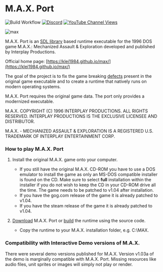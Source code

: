 # M.A.X. Port

![Build Workflow](https://github.com/klei1984/max/workflows/Build%20Workflow/badge.svg)
[![Discord](https://img.shields.io/discord/1085572457466974248)](https://discord.gg/TCn8DpeBaY)
[![YouTube Channel Views](https://img.shields.io/youtube/channel/views/UCDnKVYEpcgZZz8okGIC4vkA)](https://www.youtube.com/channel/UCDnKVYEpcgZZz8okGIC4vkA)

![max](https://user-images.githubusercontent.com/53688147/218547807-5738f04f-e64f-4d59-9790-b3e248faed9b.jpg)

M.A.X. Port is an [SDL library](https://wiki.libsdl.org/) based runtime executable for the 1996 DOS game M.A.X.: Mechanized Assault & Exploration developed and published by Interplay Productions.

Official home page: [https://klei1984.github.io/max/](https://klei1984.github.io/max/)

The goal of the project is to fix the game breaking [defects](https://klei1984.github.io/max/defects/) present in the original game executable and to create a runtime that natively runs on modern operating systems.

M.A.X. Port requires the original game data. The port only provides a modernized executable.

M.A.X. COPYRIGHT (C) 1996 INTERPLAY PRODUCTIONS.  ALL RIGHTS RESERVED.
INTERPLAY PRODUCTIONS IS THE EXCLUSIVE LICENSEE AND DISTRIBUTOR.

M.A.X. - MECHANIZED ASSAULT & EXPLORATION IS A REGISTERED U.S. TRADEMARK OF INTERPLAY ENTERTAINMENT CORP.

### How to play M.A.X. Port

1. Install the original M.A.X. game onto your computer.
   - If you still have the original M.A.X. CD-ROM you have to use a DOS emulator to install the game as only an MS-DOS compatible installer is found on the CD. Make sure to select **full** installation within the installer if you do not wish to keep the CD in your CD-ROM drive all the time. The game needs to be patched to v1.04 after installation.
   - If you have the gog.com release of the game it is already patched to v1.04.
   - If you have the steam release of the game it is already patched to v1.04.

2. [Download](https://github.com/klei1984/max/releases) M.A.X. Port or [build](https://klei1984.github.io/max/build/) the runtime using the source code.
   - Copy the runtime to your M.A.X. installation folder, e.g. C:\MAX.

### Compatibility with Interactive Demo versions of M.A.X.

There were several demo versions published for M.A.X. Version v1.03a of the demo is marginally compatible with M.A.X. Port. Missing resources like audio files, unit sprites or images will simply not play or render.
